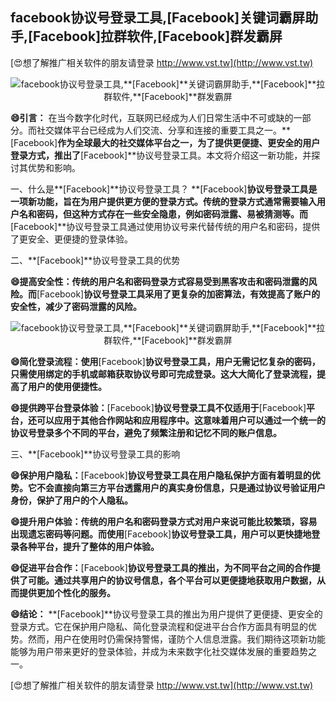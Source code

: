 ## **facebook协议号登录工具,**[Facebook]**关键词霸屏助手,**[Facebook]**拉群软件,**[Facebook]**群发霸屏**

[😍想了解推广相关软件的朋友请登录 http://www.vst.tw](http://www.vst.tw)

 <center><img src="https://vst.tw/MP4/tuiguang/png/4.png" alt="facebook协议号登录工具,**[Facebook]**关键词霸屏助手,**[Facebook]**拉群软件,**[Facebook]**群发霸屏"></center>

**😄引言：**
在当今数字化时代，互联网已经成为人们日常生活中不可或缺的一部分。而社交媒体平台已经成为人们交流、分享和连接的重要工具之一。**[Facebook]**作为全球最大的社交媒体平台之一，为了提供更便捷、更安全的用户登录方式，推出了**[Facebook]**协议号登录工具。本文将介绍这一新功能，并探讨其优势和影响。

一、什么是**[Facebook]**协议号登录工具？
**[Facebook]**协议号登录工具是一项新功能，旨在为用户提供更方便的登录方式。传统的登录方式通常需要输入用户名和密码，但这种方式存在一些安全隐患，例如密码泄露、易被猜测等。而**[Facebook]**协议号登录工具通过使用协议号来代替传统的用户名和密码，提供了更安全、更便捷的登录体验。

二、**[Facebook]**协议号登录工具的优势

**😄提高安全性：传统的用户名和密码登录方式容易受到黑客攻击和密码泄露的风险。而**[Facebook]**协议号登录工具采用了更复杂的加密算法，有效提高了账户的安全性，减少了密码泄露的风险。**

 <center><img src="https://vst.tw/MP4/tuiguang/png/7.png" alt="facebook协议号登录工具,**[Facebook]**关键词霸屏助手,**[Facebook]**拉群软件,**[Facebook]**群发霸屏"></center>

**😄简化登录流程：使用**[Facebook]**协议号登录工具，用户无需记忆复杂的密码，只需使用绑定的手机或邮箱获取协议号即可完成登录。这大大简化了登录流程，提高了用户的使用便捷性。**

**😄提供跨平台登录体验：**[Facebook]**协议号登录工具不仅适用于**[Facebook]**平台，还可以应用于其他合作网站和应用程序中。这意味着用户可以通过一个统一的协议号登录多个不同的平台，避免了频繁注册和记忆不同的账户信息。**

三、**[Facebook]**协议号登录工具的影响

**😄保护用户隐私：**[Facebook]**协议号登录工具在用户隐私保护方面有着明显的优势。它不会直接向第三方平台透露用户的真实身份信息，只是通过协议号验证用户身份，保护了用户的个人隐私。**

**😄提升用户体验：传统的用户名和密码登录方式对用户来说可能比较繁琐，容易出现遗忘密码等问题。而使用**[Facebook]**协议号登录工具，用户可以更快捷地登录各种平台，提升了整体的用户体验。**

**😄促进平台合作：**[Facebook]**协议号登录工具的推出，为不同平台之间的合作提供了可能。通过共享用户的协议号信息，各个平台可以更便捷地获取用户数据，从而提供更加个性化的服务。**

**😄结论：**
**[Facebook]**协议号登录工具的推出为用户提供了更便捷、更安全的登录方式。它在保护用户隐私、简化登录流程和促进平台合作方面具有明显的优势。然而，用户在使用时仍需保持警惕，谨防个人信息泄露。我们期待这项新功能能够为用户带来更好的登录体验，并成为未来数字化社交媒体发展的重要趋势之一。

[😍想了解推广相关软件的朋友请登录 http://www.vst.tw](http://www.vst.tw)



